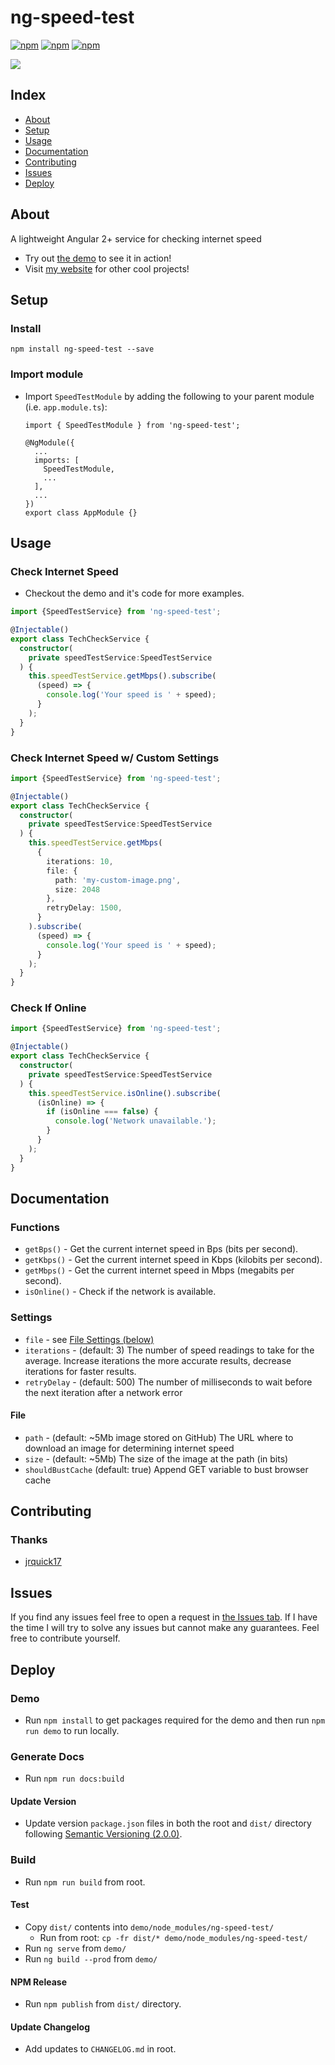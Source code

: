 # ng-speed-test #

[![npm](https://img.shields.io/npm/l/ng-speed-test.svg)](https://www.npmjs.com/package/ng-speed-test/)
[![npm](https://img.shields.io/npm/dt/ng-speed-test.svg)](https://www.npmjs.com/package/ng-speed-test)
[![npm](https://img.shields.io/npm/dm/ng-speed-test.svg)](https://www.npmjs.com/package/ng-speed-test)

![](example.gif)

## Index ##

* [About](#about)
* [Setup](#setup)
* [Usage](#usage)
* [Documentation](#documentation)
* [Contributing](#contributing)
* [Issues](#issues)
* [Deploy](#deploy)

## About ## 

A lightweight Angular 2+ service for checking internet speed  

* Try out [the demo](https://ng-speed-test.jrquick.com) to see it in action!
* Visit [my website](https://jrquick.com) for other cool projects!

## Setup ##

### Install ###

```
npm install ng-speed-test --save
```

### Import module ###

* Import `SpeedTestModule` by adding the following to your parent module (i.e. `app.module.ts`):

    ```
    import { SpeedTestModule } from 'ng-speed-test';

    @NgModule({
      ...
      imports: [
        SpeedTestModule,
        ...
      ],
      ...
    })
    export class AppModule {}
    ```
  
## Usage ##

### Check Internet Speed ###

* Checkout the demo and it's code for more examples.

```typescript
import {SpeedTestService} from 'ng-speed-test';

@Injectable()
export class TechCheckService {
  constructor(
    private speedTestService:SpeedTestService
  ) {
    this.speedTestService.getMbps().subscribe(
      (speed) => {
        console.log('Your speed is ' + speed);
      }
    );
  }
}
```

### Check Internet Speed w/ Custom Settings

```typescript
import {SpeedTestService} from 'ng-speed-test';

@Injectable()
export class TechCheckService {
  constructor(
    private speedTestService:SpeedTestService
  ) {
    this.speedTestService.getMbps(
      {
        iterations: 10,
        file: {
          path: 'my-custom-image.png',
          size: 2048
        },
        retryDelay: 1500,
      }
    ).subscribe(
      (speed) => {
        console.log('Your speed is ' + speed);
      }
    );
  }
}
```

### Check If Online ###

```typescript
import {SpeedTestService} from 'ng-speed-test';

@Injectable()
export class TechCheckService {
  constructor(
    private speedTestService:SpeedTestService
  ) {
    this.speedTestService.isOnline().subscribe(
      (isOnline) => {
        if (isOnline === false) {
          console.log('Network unavailable.');
        }
      }
    );
  }
}
```

## Documentation ##

### Functions ###

* `getBps()` - Get the current internet speed in Bps (bits per second).
* `getKbps()` - Get the current internet speed in Kbps (kilobits per second).
* `getMbps()` - Get the current internet speed in Mbps (megabits per second).
* `isOnline()` - Check if the network is available.

### Settings ###

* `file` - see [File Settings (below)](#file)
* `iterations` - (default: 3) The number of speed readings to take for the average. 
Increase iterations the more accurate results, decrease iterations for faster results.
* `retryDelay` - (default: 500) The number of milliseconds to wait before the next iteration after a network error

#### File ####

* `path` - (default: ~5Mb image stored on GitHub) The URL where to download an image for determining internet speed
* `size` - (default: ~5Mb) The size of the image at the path (in bits)
* `shouldBustCache` (default: true) Append GET variable to bust browser cache

## Contributing ##

### Thanks ###

* [jrquick17](https://github.com/jrquick17)

## Issues ##

If you find any issues feel free to open a request in [the Issues tab](https://github.com/jrquick17/ng-speed-test/issues). If I have the time I will try to solve any issues but cannot make any guarantees. Feel free to contribute yourself.

## Deploy ##

### Demo ###
    
* Run `npm install` to get packages required for the demo and then run `npm run demo` to run locally.

### Generate Docs ###

* Run `npm run docs:build`

#### Update Version ###
    
* Update version `package.json` files in both the root and `dist/` directory following [Semantic Versioning (2.0.0)](https://semver.org/).

### Build ###

* Run `npm run build` from root.

#### Test ####

* Copy `dist/` contents into `demo/node_modules/ng-speed-test/`
    * Run from root:  `cp -fr dist/* demo/node_modules/ng-speed-test/`
* Run `ng serve` from `demo/`
* Run `ng build --prod` from `demo/`

#### NPM Release ####

* Run `npm publish` from `dist/` directory.

#### Update Changelog ####

* Add updates to `CHANGELOG.md` in root.

